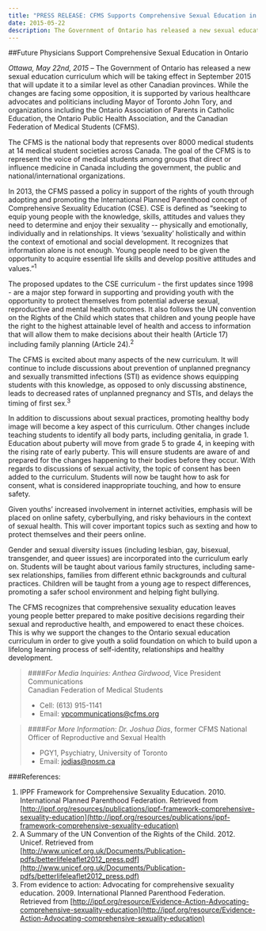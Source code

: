 ```yaml
---
title: "PRESS RELEASE: CFMS Supports Comprehensive Sexual Education in Ontario. CFMS Supports Comprehensive Sexual Education in Ontario"
date: 2015-05-22
description: The Government of Ontario has released a new sexual education curriculum which will be taking effect in September 2015 that will update it to a similar level as other Canadian provinces.
---
```


##Future Physicians Support Comprehensive Sexual Education in Ontario

*Ottawa, May 22nd, 2015* – The Government of Ontario has released a new sexual education curriculum which will be taking effect in September 2015 that will update it to a similar level as other Canadian provinces. While the changes are facing some opposition, it is supported by various healthcare advocates and politicians including Mayor of Toronto John Tory, and organizations including the Ontario Association of Parents in Catholic Education, the Ontario Public Health Association, and the Canadian Federation of Medical Students (CFMS).

The CFMS is the national body that represents over 8000 medical students at 14 medical student societies across Canada. The goal of the CFMS is to represent the voice of medical students among groups that direct or influence medicine in Canada including the government, the public and national/international organizations.

In 2013, the CFMS passed a policy in support of the rights of youth through adopting and promoting the International Planned Parenthood concept of Comprehensive Sexuality Education (CSE).  CSE is defined as “seeking to equip young people with the knowledge, skills, attitudes and values they need to determine and enjoy their sexuality -- physically and emotionally, individually and in relationships. It views ‘sexuality’ holistically and within the context of emotional and social development. It recognizes that information alone is not enough. Young people need to be given the opportunity to acquire essential life skills and develop positive attitudes and values.”<sup>1</sup>

The proposed updates to the CSE curriculum - the first updates since 1998 - are a major step forward in supporting and providing youth with the opportunity to protect themselves from potential adverse sexual, reproductive and mental health outcomes.  It also follows the UN convention on the Rights of the Child which states that children and young people have the right to the highest attainable level of health and access to information that will allow them to make decisions about their health (Article 17) including family planning (Article 24).<sup>2</sup>

The CFMS is excited about many aspects of the new curriculum.  It will continue to include discussions about prevention of unplanned pregnancy and sexually transmitted infections (STI) as evidence shows equipping students with this knowledge, as opposed to only discussing abstinence, leads to decreased rates of unplanned pregnancy and STIs, and delays the timing of first sex.<sup>3</sup>

In addition to discussions about sexual practices, promoting healthy body image will become a key aspect of this curriculum. Other changes include teaching students to identify all body parts, including genitalia, in grade 1. Education about puberty will move from grade 5 to grade 4, in keeping with the rising rate of early puberty.  This will ensure students are aware of and prepared for the changes happening to their bodies before they occur.  With regards to discussions of sexual activity, the topic of consent has been added to the curriculum. Students will now be taught how to ask for consent, what is considered inappropriate touching, and how to ensure safety.

Given youths’ increased involvement in internet activities, emphasis will be placed on online safety, cyberbullying, and risky behaviours in the context of sexual health.  This will cover important topics such as sexting and how to protect themselves and their peers online.

Gender and sexual diversity issues (including lesbian, gay, bisexual, transgender, and queer issues) are incorporated into the curriculum early on. Students will be taught about various family structures, including same-sex relationships, families from different ethnic backgrounds and cultural practices. Children will be taught from a young age to respect differences, promoting a safer school environment and helping fight bullying.

The CFMS recognizes that comprehensive sexuality education leaves young people better prepared to make positive decisions regarding their sexual and reproductive health, and empowered to enact these choices.  This is why we support the changes to the Ontario sexual education curriculum in order to give youth a solid foundation on which to build upon a lifelong learning process of self-identity, relationships and healthy development.

> ####*For Media Inquiries:*
> *Anthea Girdwood*, Vice President Communications<br>
> Canadian Federation of Medical Students
>
> - Cell: (613) 915-1141 
> - Email: [vpcommunications@cfms.org](mailto:vpcommunications@cfms.org)

> ####*For More Information:*
> *Dr. Joshua Dias*, former CFMS National Officer of Reproductive and Sexual Health
>
> - PGY1, Psychiatry, University of Toronto
> - Email: [jodias@nosm.ca](mailto:jodias@nosm.ca)

###References:

1. IPPF Framework for Comprehensive Sexuality Education. 2010. International Planned Parenthood Federation. Retrieved from [http://ippf.org/resources/publications/ippf-framework-comprehensive-sexuality-education](http://ippf.org/resources/publications/ippf-framework-comprehensive-sexuality-education)
2. A Summary of the UN Convention of the Rights of the Child. 2012. Unicef. Retrieved from [http://www.unicef.org.uk/Documents/Publication-pdfs/betterlifeleaflet2012_press.pdf](http://www.unicef.org.uk/Documents/Publication-pdfs/betterlifeleaflet2012_press.pdf)
3. From evidence to action: Advocating for comprehensive sexuality education. 2009. International Planned Parenthood Federation. Retrieved from [http://ippf.org/resource/Evidence-Action-Advocating-comprehensive-sexuality-education](http://ippf.org/resource/Evidence-Action-Advocating-comprehensive-sexuality-education)
